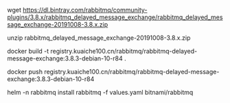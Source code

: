 wget https://dl.bintray.com/rabbitmq/community-plugins/3.8.x/rabbitmq_delayed_message_exchange/rabbitmq_delayed_message_exchange-20191008-3.8.x.zip

unzip rabbitmq_delayed_message_exchange-20191008-3.8.x.zip

docker build -t registry.kuaiche100.cn/rabbitmq/rabbitmq-delayed-message-exchange:3.8.3-debian-10-r84 .

docker push registry.kuaiche100.cn/rabbitmq/rabbitmq-delayed-message-exchange:3.8.3-debian-10-r84

helm -n rabbitmq install rabbitmq -f values.yaml bitnami/rabbitmq
